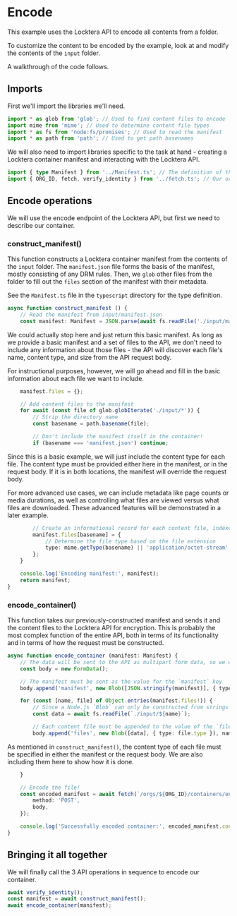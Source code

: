 # Encode

This example uses the Locktera API to encode all contents from a folder.

To customize the content to be encoded by the example, look at and modify the contents of the `input` folder.

A walkthrough of the code follows.

## Imports

First we'll import the libraries we'll need.

```typescript
import * as glob from 'glob'; // Used to find content files to encode
import mime from 'mime'; // Used to determine content file types
import * as fs from 'node:fs/promises'; // Used to read the manifest
import * as path from 'path'; // Used to get path basenames
```

We will also need to import libraries specific to the task at hand - creating a Locktera container manifest and interacting with the Locktera API.

```typescript
import { type Manifest } from '../Manifest.ts'; // The definition of the Locktera container manifest
import { ORG_ID, fetch, verify_identity } from '../fetch.ts'; // Our org ID, authenticated fetch function, and sanity check function
```

## Encode operations

We will use the encode endpoint of the Locktera API, but first we need to describe our container.

### construct_manifest()

This function constructs a Locktera container manifest from the contents of the `input` folder. The `manifest.json` file forms the basis of the manifest, mostly consisting of any DRM rules. Then, we `glob` other files from the folder to fill out the `files` section of the manifest with their metadata.

See the `Manifest.ts` file in the `typescript` directory for the type definition.

```typescript
async function construct_manifest () {
	// Read the manifest from input/manifest.json
	const manifest: Manifest = JSON.parse(await fs.readFile('./input/manifest.json', 'utf-8'));
```

We could actually stop here and just return this basic manifest. As long as we provide a basic manifest and a set of files to the API, we don't need to include any information about those files - the API will discover each file's name, content type, and size from the API request body.

For instructional purposes, however, we will go ahead and fill in the basic information about each file we want to include.

```typescript
	manifest.files = {};

	// Add content files to the manifest
	for await (const file of glob.globIterate('./input/*')) {
		// Strip the directory name
		const basename = path.basename(file);

		// Don't include the manifest itself in the container!
		if (basename === 'manifest.json') continue;
```

Since this is a basic example, we will just include the content type for each file. The content type must be provided either here in the manifest, or in the request body. If it is in both locations, the manifest will override the request body.

For more advanced use cases, we can include metadata like page counts or media durations, as well as controlling what files are viewed versus what files are downloaded. These advanced features will be demonstrated in a later example.

```typescript
		// Create an informational record for each content file, indexed by name
		manifest.files[basename] = {
			// Determine the file type based on the file extension
			type: mime.getType(basename) || 'application/octet-stream',
		};
	}

	console.log('Encoding manifest:', manifest);
	return manifest;
}
```

### encode_container()

This function takes our previously-constructed manifest and sends it and the content files to the Locktera API for encryption. This is probably the most complex function of the entire API, both in terms of its functionality and in terms of how the request must be constructed.

```typescript
async function encode_container (manifest: Manifest) {
	// The data will be sent to the API as multipart form data, so we will use the FormData class to build the body
	const body = new FormData();

	// The manifest must be sent as the value for the `manifest` key
	body.append('manifest', new Blob([JSON.stringify(manifest)], { type: 'application/json' }));

	for (const [name, file] of Object.entries(manifest.files!)) {
		// Since a Node.js `Blob` can only be constructed from strings or binary buffers, we must read the entire content file into a binary buffer
		const data = await fs.readFile(`./input/${name}`);

		// Each content file must be appended to the value of the `files` key
		body.append('files', new Blob([data], { type: file.type }), name);
```

As mentioned in `construct_manifest()`, the content type of each file must be specified in either the manifest or the request body. We are also including them here to show how it is done.

```typescript
	}

	// Encode the file!
	const encoded_manifest = await fetch(`/orgs/${ORG_ID}/containers/encode`, {
		method: 'POST',
		body,
	});

	console.log('Successfully encoded container:', encoded_manifest.container.uuid);
}
```

## Bringing it all together

We will finally call the 3 API operations in sequence to encode our container.

```typescript
await verify_identity();
const manifest = await construct_manifest();
await encode_container(manifest);
```

